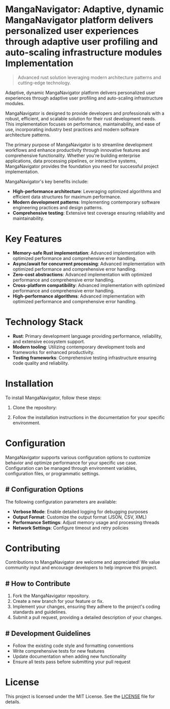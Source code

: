 <!-- fallback_MangaNavigator_20251021155021_46351 -->

# MangaNavigator: Adaptive, dynamic MangaNavigator platform delivers personalized user experiences through adaptive user profiling and auto-scaling infrastructure modules Implementation
> Advanced rust solution leveraging modern architecture patterns and cutting-edge technology.

Adaptive, dynamic MangaNavigator platform delivers personalized user experiences through adaptive user profiling and auto-scaling infrastructure modules.

MangaNavigator is designed to provide developers and professionals with a robust, efficient, and scalable solution for their rust development needs. This implementation focuses on performance, maintainability, and ease of use, incorporating industry best practices and modern software architecture patterns.

The primary purpose of MangaNavigator is to streamline development workflows and enhance productivity through innovative features and comprehensive functionality. Whether you're building enterprise applications, data processing pipelines, or interactive systems, MangaNavigator provides the foundation you need for successful project implementation.

MangaNavigator's key benefits include:

* **High-performance architecture**: Leveraging optimized algorithms and efficient data structures for maximum performance.
* **Modern development patterns**: Implementing contemporary software engineering practices and design patterns.
* **Comprehensive testing**: Extensive test coverage ensuring reliability and maintainability.

# Key Features

* **Memory-safe Rust implementation**: Advanced implementation with optimized performance and comprehensive error handling.
* **Async/await for concurrent processing**: Advanced implementation with optimized performance and comprehensive error handling.
* **Zero-cost abstractions**: Advanced implementation with optimized performance and comprehensive error handling.
* **Cross-platform compatibility**: Advanced implementation with optimized performance and comprehensive error handling.
* **High-performance algorithms**: Advanced implementation with optimized performance and comprehensive error handling.

# Technology Stack

* **Rust**: Primary development language providing performance, reliability, and extensive ecosystem support.
* **Modern tooling**: Utilizing contemporary development tools and frameworks for enhanced productivity.
* **Testing frameworks**: Comprehensive testing infrastructure ensuring code quality and reliability.

# Installation

To install MangaNavigator, follow these steps:

1. Clone the repository:


2. Follow the installation instructions in the documentation for your specific environment.

# Configuration

MangaNavigator supports various configuration options to customize behavior and optimize performance for your specific use case. Configuration can be managed through environment variables, configuration files, or programmatic settings.

## # Configuration Options

The following configuration parameters are available:

* **Verbose Mode**: Enable detailed logging for debugging purposes
* **Output Format**: Customize the output format (JSON, CSV, XML)
* **Performance Settings**: Adjust memory usage and processing threads
* **Network Settings**: Configure timeout and retry policies

# Contributing

Contributions to MangaNavigator are welcome and appreciated! We value community input and encourage developers to help improve this project.

## # How to Contribute

1. Fork the MangaNavigator repository.
2. Create a new branch for your feature or fix.
3. Implement your changes, ensuring they adhere to the project's coding standards and guidelines.
4. Submit a pull request, providing a detailed description of your changes.

## # Development Guidelines

* Follow the existing code style and formatting conventions
* Write comprehensive tests for new features
* Update documentation when adding new functionality
* Ensure all tests pass before submitting your pull request

# License

This project is licensed under the MIT License. See the [LICENSE](https://github.com/Hantan1080/MangaNavigator/blob/main/LICENSE) file for details.
